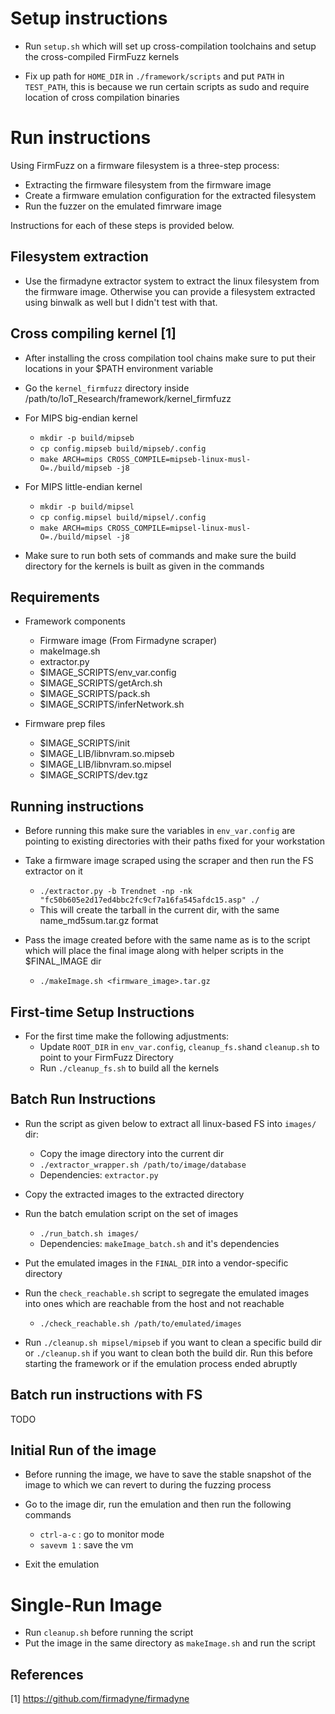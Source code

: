 # Setup instructions

- Run `setup.sh` which will set up cross-compilation toolchains and setup the cross-compiled
  FirmFuzz kernels
 
- Fix up path for `HOME_DIR` in `./framework/scripts` and put `PATH` in `TEST_PATH`, this is because
  we run certain scripts as sudo and require location of cross compilation binaries

# Run instructions

Using FirmFuzz on a firmware filesystem is a three-step process:
- Extracting the firmware filesystem from the firmware image
- Create a firmware emulation configuration for the extracted filesystem
- Run the fuzzer on the emulated fimrware image

Instructions for each of these steps is provided below.

## Filesystem extraction

- Use the firmadyne extractor system to extract the linux filesystem from the firmware image. Otherwise
you can provide a filesystem extracted using binwalk as well but I didn't test with that.

Cross compiling kernel [1]
----------------------------

- After installing the cross compilation tool chains make sure to put their locations
  in your $PATH environment variable 
- Go the `kernel_firmfuzz` directory inside /path/to/IoT_Research/framework/kernel_firmfuzz
- For MIPS big-endian kernel
    - `mkdir -p build/mipseb`
    - `cp config.mipseb build/mipseb/.config`
    - `make ARCH=mips CROSS_COMPILE=mipseb-linux-musl- O=./build/mipseb -j8`
- For MIPS little-endian kernel
    - `mkdir -p build/mipsel`
    - `cp config.mipsel build/mipsel/.config`
    - `make ARCH=mips CROSS_COMPILE=mipsel-linux-musl- O=./build/mipsel -j8`

- Make sure to run both sets of commands and make sure the build directory for
  the kernels is built as given in the commands

Requirements
-------------
- Framework components
    - Firmware image (From Firmadyne scraper)
    - makeImage.sh
    - extractor.py
    - $IMAGE_SCRIPTS/env_var.config
    - $IMAGE_SCRIPTS/getArch.sh
    - $IMAGE_SCRIPTS/pack.sh
    - $IMAGE_SCRIPTS/inferNetwork.sh

- Firmware prep files
    - $IMAGE_SCRIPTS/init
    - $IMAGE_LIB/libnvram.so.mipseb
    - $IMAGE_LIB/libnvram.so.mipsel
    - $IMAGE_SCRIPTS/dev.tgz

Running instructions
----------------------
- Before running this make sure the variables in `env_var.config` are pointing to
  existing directories with their paths fixed for your workstation
  
- Take a firmware image scraped using the scraper and then run the FS extractor
  on it 
    - `./extractor.py -b Trendnet -np -nk "fc50b605e2d17ed4bbc2fc9cf7a16fa545afdc15.asp" ./`
    - This will create the tarball in the current dir, with the same name_md5sum.tar.gz
      format

- Pass the image created before with the same name as is to the script which will place the 
  final image along with helper scripts in the $FINAL_IMAGE dir
    - `./makeImage.sh <firmware_image>.tar.gz`

First-time Setup Instructions
----------------------------
- For the first time make the following adjustments:
    - Update `ROOT_DIR` in `env_var.config`, `cleanup_fs.sh`and `cleanup.sh` to point to your FirmFuzz Directory
    - Run `./cleanup_fs.sh` to build all the kernels
    
Batch Run Instructions
-----------------------

- Run the script as given below to extract all linux-based FS into `images/` dir:
    - Copy the image directory into the current dir
    - `./extractor_wrapper.sh /path/to/image/database`
    - Dependencies: `extractor.py`

- Copy the extracted images to the extracted directory

- Run the batch emulation script on the set of images
    - `./run_batch.sh images/`
    - Dependencies: `makeImage_batch.sh` and it's dependencies

- Put the emulated images in the `FINAL_DIR` into a vendor-specific directory

- Run the `check_reachable.sh` script to segregate the emulated images into ones
  which are reachable from the host and not reachable
    - `./check_reachable.sh /path/to/emulated/images`

- Run `./cleanup.sh mipsel/mipseb` if you want to clean a specific build dir or
  `./cleanup.sh` if you want to clean both the build dir. Run this before starting
  the framework or if the emulation process ended abruptly

Batch run instructions with FS
--------------------------------
TODO

Initial Run of the image
-------------------------

- Before running the image, we have to save the stable snapshot of the image to which
  we can revert to during the fuzzing process

- Go to the image dir, run the emulation and then run the following commands
    - `ctrl-a-c` : go to monitor mode
    - `savevm 1` : save the vm

- Exit the emulation

Single-Run Image
=================

- Run `cleanup.sh` before running the script
- Put the image in the same directory as `makeImage.sh` and run the script

References
------------
[1] https://github.com/firmadyne/firmadyne   
